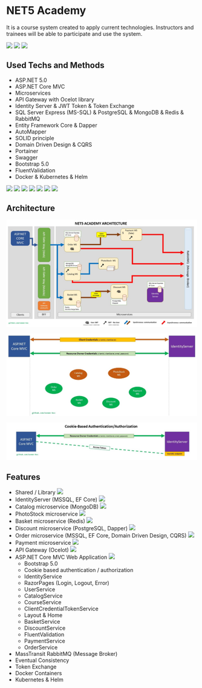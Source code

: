 # NET5 Academy
It is a course system created to apply current technologies. Instructors and trainees will be able to participate and use the system.

<a href="https://github.com/osman-koc/net5-academy/network/members" target="_blank"><img src="https://img.shields.io/github/forks/osman-koc/net5-academy" /></a> <a href="https://github.com/osman-koc/net5-academy/stargazers" target="_blank"><img src="https://img.shields.io/github/stars/osman-koc/net5-academy" /></a> <a href="https://github.com/osman-koc/net5-academy/issues" target="_blank"><img src="https://img.shields.io/github/issues/osman-koc/net5-academy" /></a>

## Used Techs and Methods
- ASP.NET 5.0
- ASP.NET Core MVC
- Microservices
- API Gateway with Ocelot library
- Identity Server & JWT Token & Token Exchange
- SQL Server Express (MS-SQL) & PostgreSQL & MongoDB & Redis & RabbitMQ
- Entity Framework Core & Dapper
- AutoMapper
- SOLID principle
- Domain Driven Design & CQRS
- Portainer
- Swagger
- Bootstrap 5.0
- FluentValidation
- Docker & Kubernetes & Helm

<img src="https://img.shields.io/badge/ASP.NET%20Core-5.0-blueviolet" /> <img src="https://img.shields.io/badge/ASP.NET%20MVC%20Core-5.2-blueviolet" /> <img src="https://img.shields.io/badge/IdentityServer4%20-4.1.1-orange" /> <img src="https://img.shields.io/badge/MSSQL%20Server%20(linux)-2017-blue" /> <img src="https://img.shields.io/badge/MongoDB-latest-green" /> <img src="https://img.shields.io/badge/Redis-latest-green" /> <img src="https://img.shields.io/badge/Bootstrap-5.0.1-blueviolet" />

## Architecture
![GeneralDiagram](img/diagram_general.jpg)

![IdentityDiagram](img/diagram_identity.jpg)

![Cookie-based Authentication](img/cookie_based_authentication.jpg)

## Features
- Shared / Library <img src="https://findicons.com/files/icons/1671/simplicio/128/notification_done.png" width="20" />
- IdentityServer (MSSQL, EF Core) <img src="https://findicons.com/files/icons/1671/simplicio/128/notification_done.png" width="20" />
- Catalog microservice (MongoDB) <img src="https://findicons.com/files/icons/1671/simplicio/128/notification_done.png" width="20" />
- PhotoStock microservice <img src="https://findicons.com/files/icons/1671/simplicio/128/notification_done.png" width="20" />
- Basket microservice (Redis)  <img src="https://findicons.com/files/icons/1671/simplicio/128/notification_done.png" width="20" />
- Discount microservice (PostgreSQL, Dapper) <img src="https://findicons.com/files/icons/1671/simplicio/128/notification_done.png" width="20" />
- Order microservice (MSSQL, EF Core, Domain Driven Design, CQRS) <img src="https://findicons.com/files/icons/1671/simplicio/128/notification_done.png" width="20" />
- Payment microservice <img src="https://findicons.com/files/icons/1671/simplicio/128/notification_done.png" width="20" />
- API Gateway (Ocelot) <img src="https://findicons.com/files/icons/1671/simplicio/128/notification_done.png" width="20" />
- ASP.NET Core MVC Web Application <img src="https://image.flaticon.com/icons/png/128/1716/1716746.png" width="20" />
  - Bootstrap 5.0
  - Cookie based authentication / authorization
  - IdentityService 
  - RazorPages (Login, Logout, Error)
  - UserService
  - CatalogService
  - CourseService
  - ClientCredentialTokenService
  - Layout & Home
  - BasketService
  - DiscountService
  - FluentValidation
  - PaymentService
  - OrderService
- MassTransit RabbitMQ (Message Broker)
- Eventual Consistency
- Token Exchange
- Docker Containers
- Kubernetes & Helm
